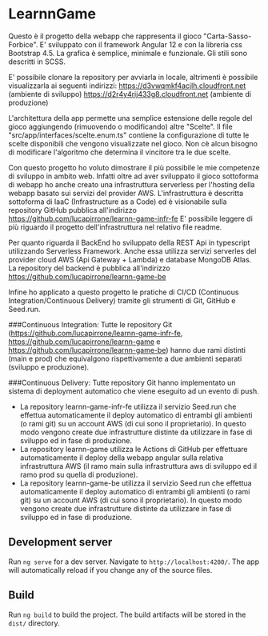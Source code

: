 # LearnnGame

Questo è il progetto della webapp che rappresenta il gioco "Carta-Sasso-Forbice".
E' sviluppato con il framework Angular 12 e con la libreria css Bootstrap 4.5.
La grafica è semplice, minimale e funzionale. Gli stili sono descritti in SCSS.

E' possibile clonare la repository per avviarla in locale, altrimenti è possibile visualizzarla ai seguenti indirizzi:
https://d3vwqmkf4acjlh.cloudfront.net (ambiente di sviluppo)
https://d2r4y4rij433g8.cloudfront.net (ambiente di produzione)

L'architettura della app permette una semplice estensione delle regole del gioco aggiungendo 
(rimuovendo o modificando) altre "Scelte".
Il file "src/app/interfaces/scelte.enum.ts" contiene la configurazione di tutte le scelte disponibili che
vengono visualizzate nel gioco.
Non cè alcun bisogno di modificare l'algoritmo che determina il vincitore tra le due scelte.

Con questo progetto ho voluto dimostrare il più possibile le mie competenze di sviluppo in ambito web.
Infatti oltre ad aver sviluppato il gioco sottoforma di webapp ho anche creato una infrastruttura serverless per l'hosting della webapp
basato sui servizi del provider AWS.
L'infrastruttura è descritta sottoforma di IaaC (Infrastructure as a Code) ed è visionabile sulla repository
GitHub pubblica all'indirizzo https://github.com/lucapirrone/learnn-game-infr-fe
E' possibile leggere di più riguardo il progetto dell'infrastruttura nel relativo file readme. 

Per quanto riguarda il BackEnd ho sviluppato della REST Api in typescript utilizzando Serverless Framework. Anche essa utilizza servizi serverles
del provider cloud AWS (Api Gateway + Lambda) e database MongoDB Atlas.
La repository del backend è pubblica all'indirizzo https://github.com/lucapirrone/learnn-game-be

Infine ho applicato a questo progetto le pratiche di CI/CD (Continuous Integration/Continuous Delivery) tramite
gli strumenti di Git, GitHub e Seed.run.

###Continuous Integration:
Tutte le repository Git (https://github.com/lucapirrone/learnn-game-infr-fe, https://github.com/lucapirrone/learnn-game e https://github.com/lucapirrone/learnn-game-be)
hanno due rami distinti (main e prod) che equivalgono rispettivamente a due ambienti separati (sviluppo e produzione).

###Continuous Delivery:
Tutte repository Git hanno implementato un sistema di deployment automatico che viene eseguito ad un evento di push.
  - La repository learnn-game-infr-fe utilizza il servizio Seed.run che effettua automaticamente il deploy automatico di 
    entrambi gli ambienti (o rami git) su un account AWS (di cui sono il proprietario). In questo modo vengono create due 
    infrastrutture distinte da utilizzare in fase di sviluppo ed in fase di produzione.
  - La repository learnn-game utilizza le Actions di GitHub per effettuare automaticamente il deploy della webapp angular 
    sulla relativa infrastruttura AWS (il ramo main sulla infrastruttura aws di sviluppo ed il ramo prod su quella di produzione).
  - La repository learnn-game-be utilizza il servizio Seed.run che effettua automaticamente il deploy automatico di
    entrambi gli ambienti (o rami git) su un account AWS (di cui sono il proprietario). In questo modo vengono create due
    infrastrutture distinte da utilizzare in fase di sviluppo ed in fase di produzione.

## Development server

Run `ng serve` for a dev server. Navigate to `http://localhost:4200/`. The app will automatically reload if you change any of the source files.

## Build

Run `ng build` to build the project. The build artifacts will be stored in the `dist/` directory.


